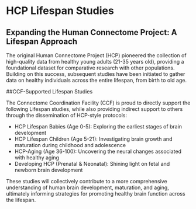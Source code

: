 # HCP Lifespan Studies

## Expanding the Human Connectome Project: A Lifespan Approach

The original Human Connectome Project (HCP) pioneered the collection of high-quality data from healthy young adults (21-35 years old), providing a foundational dataset for comparative research with other populations. Building on this success, subsequent studies have been initiated to gather data on healthy individuals across the entire lifespan, from birth to old age.

##CCF-Supported Lifespan Studies

The Connectome Coordination Facility (CCF) is proud to directly support the following Lifespan studies, while also providing indirect support to others through the dissemination of HCP-style protocols:

- HCP Lifespan Babies (Age 0-5): Exploring the earliest stages of brain development
- HCP Lifespan Children (Age 5-21): Investigating brain growth and maturation during childhood and adolescence
- HCP-Aging (Age 36-100): Uncovering the neural changes associated with healthy aging
- Developing HCP (Prenatal & Neonatal): Shining light on fetal and newborn brain development

These studies will collectively contribute to a more comprehensive understanding of human brain development, maturation, and aging, ultimately informing strategies for promoting healthy brain function across the lifespan.
